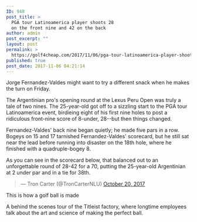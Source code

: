 ```yaml
---
ID: 948
post_title: >
  PGA tour Latinoamerica player shoots 28
  on the front nine and 42 on the back
author: admin
post_excerpt: ""
layout: post
permalink: >
  https://golf4cheap.com/2017/11/06/pga-tour-latinoamerica-player-shoots-28-on-the-front-nine-and-42-on-the-back/
published: true
post_date: 2017-11-06 04:21:14
---
```

<div>
<div>
<p style="text-align: left;">Jorge Fernandez-Valdes might want to try a different snack when he makes the turn on Friday.</p>
<p style="text-align: left;">The Argentinian pro's opening round at the Lexus Peru Open was truly a tale of two nines. The 25-year-old got off to a sizzling start to the PGA tour Latinoamerica event, birdieing eight of his first nine holes to post a ridiculous front-nine score of 8-under, 28--but then things changed.</p>
<p style="text-align: left;">Fernandez-Valdes' back nine began quietly; he made five pars in a row. Bogeys on 15 and 17 tarnished Fernandez-Valdes' scorecard, but he still sat near the lead before running into disaster on the 18th hole, where he finished with a quadruple-bogey 8.</p>
<p style="text-align: left;">As you can see in the scorecard below, that balanced out to an unforgettable round of 28-42 for a 70, putting the 25-year-old Argentinian at 2 under par and in a tie for 38th.</p>

<blockquote data-lang="en">— Tron Carter (@TronCarterNLU) <a href="https://twitter.com/TronCarterNLU/status/921201554455134214?ref_src=twsrc%5Etfw">October 20, 2017</a></blockquote>
<div>
<div style="text-align: left;"></div>
<div>
<p style="text-align: left;">This is how a golf ball is made</p>
<p style="text-align: left;">A behind the scenes tour of the Titleist factory, where longtime employees talk about the art and science of making the perfect ball.</p>

</div>
</div>
</div>
</div>